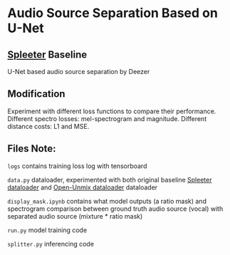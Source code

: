 # Audio Source Separation Based on U-Net

## [Spleeter](https://github.com/deezer/spleeter) Baseline
U-Net based audio source separation by Deezer

## Modification
Experiment with different loss functions to compare their performance. Different spectro losses: mel-spectrogram and magnitude. Different distance costs: L1 and MSE.

## Files Note:
`logs` contains training loss log with tensorboard

`data.py` dataloader, experimented with both original baseline [Spleeter dataloader](https://github.com/deezer/spleeter) and [Open-Unmix dataloader](https://github.com/sigsep/open-unmix-pytorch/blob/master/openunmix/data.py) dataloader

`display_mask.ipynb` contains what model outputs (a ratio mask) and spectrogram comparison between ground truth audio source (vocal) with separated audio source (mixture * ratio mask)

`run.py` model training code

`splitter.py` inferencing code


